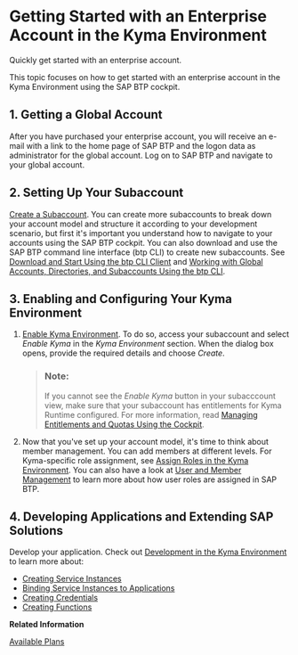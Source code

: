 <!-- loio1903e9ca747345f6937d2cc50d2dd62e -->

# Getting Started with an Enterprise Account in the Kyma Environment

Quickly get started with an enterprise account.

This topic focuses on how to get started with an enterprise account in the Kyma Environment using the SAP BTP cockpit.



<a name="loio1903e9ca747345f6937d2cc50d2dd62e__section_qfy_ppd_1nb"/>

## 1. Getting a Global Account

After you have purchased your enterprise account, you will receive an e-mail with a link to the home page of SAP BTP and the logon data as administrator for the global account. Log on to SAP BTP and navigate to your global account.



<a name="loio1903e9ca747345f6937d2cc50d2dd62e__section_q11_k12_1nb"/>

## 2. Setting Up Your Subaccount

[Create a Subaccount](Create_a_Subaccount_05280a1.md). You can create more subaccounts to break down your account model and structure it according to your development scenario, but first it's important you understand how to navigate to your accounts using the SAP BTP cockpit. You can also download and use the SAP BTP command line interface \(btp CLI\) to create new subaccounts. See [Download and Start Using the btp CLI Client](Download_and_Start_Using_the_btp_CLI_Client_8a8f17f.md) and [Working with Global Accounts, Directories, and Subaccounts Using the btp CLI](Working_with_Global_Accounts,_Directories,_and_Subaccounts_Using_the_btp_CLI_85a683e.md).



<a name="loio1903e9ca747345f6937d2cc50d2dd62e__section_v45_jb2_1nb"/>

## 3. Enabling and Configuring Your Kyma Environment

1.  [Enable Kyma Environment](Enable_Kyma_Environment_09dd313.md). To do so, access your subaccount and select *Enable Kyma* in the *Kyma Environment* section. When the dialog box opens, provide the required details and choose *Create*.

    > ### Note:  
    > If you cannot see the *Enable Kyma* button in your subacccount view, make sure that your subaccount has entitlements for Kyma Runtime configured. For more information, read [Managing Entitlements and Quotas Using the Cockpit](Managing_Entitlements_and_Quotas_Using_the_Cockpit_c824874.md).

2.  Now that you've set up your account model, it's time to think about member management. You can add members at different levels. For Kyma-specific role assignment, see [Assign Roles in the Kyma Environment](Assign_Roles_in_the_Kyma_Environment_148ae38.md). You can also have a look at [User and Member Management](User_and_Member_Management_cc1c676.md) to learn more about how user roles are assigned in SAP BTP.



<a name="loio1903e9ca747345f6937d2cc50d2dd62e__section_kx5_hc2_1nb"/>

## 4. Developing Applications and Extending SAP Solutions

Develop your application. Check out [Development in the Kyma Environment](Development_in_the_Kyma_Environment_606ec61.md) to learn more about:

-   [Creating Service Instances](Creating_Service_Instances_979735b.md)
-   [Binding Service Instances to Applications](Binding_Service_Instances_to_Applications_d1aa23c.md)
-   [Creating Credentials](Creating_Credentials_945498c.md)
-   [Creating Functions](Creating_Functions_fe4ba5b.md)

**Related Information**  


[Available Plans](Available_Plans_befe01d.md "Depending on your global account type, you will have access to a different plan that specifies cluster parameters for the Kyma environment.")


